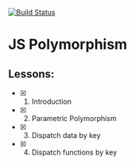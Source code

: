 [![Build Status](https://travis-ci.org/mrchepel/backend-polymorphism.svg?branch=master)](https://travis-ci.org/mrchepel/backend-polymorphism)

# JS Polymorphism
## Lessons:
  - [x] 1. Introduction
  - [x] 2. Parametric Polymorphism
  - [x] 3. Dispatch data by key
  - [x] 4. Dispatch functions by key

